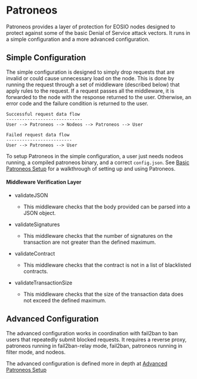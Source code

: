 # Patroneos

Patroneos provides a layer of protection for EOSIO nodes designed to protect against some of the basic Denial of Service attack vectors. It runs in a simple configuration and a more advanced configuration.

## Simple Configuration
The simple configuration is designed to simply drop requests that are invalid or could cause unnecessary load on the node. This is done by running the request through a set of middleware (described below) that apply rules to the request. If a request passes all the middleware, it is forwarded to the node with the response returned to the user. Otherwise, an error code and the failure condition is returned to the user.

```
Successful request data flow
-----------------------------
User --> Patroneos --> Nodeos --> Patroneos --> User
```
```
Failed request data flow
-------------------------
User --> Patroneos --> User
```

To setup Patroneos in the simple configuration, a user just needs nodeos running, a compiled patroneos binary, and a correct `config.json`. See [Basic Patroneos Setup](TUTORIAL-SIMPLE.md) for a walkthrough of setting up and using Patroneos.

#### Middleware Verification Layer

* validateJSON
    * This middleware checks that the body provided can be parsed into a JSON object.

* validateSignatures
    * This middleware checks that the number of signatures on the transaction are not greater than the defined maximum.

* validateContract
    * This middleware checks that the contract is not in a list of blacklisted contracts.

* validateTransactionSize
    * This middleware checks that the size of the transaction data does not exceed the defined maximum.

## Advanced Configuration
The advanced configuration works in coordination with fail2ban to ban users that repeatedly submit blocked requests. It requires a reverse proxy, patroneos running in fail2ban-relay mode, fail2ban, patroneos running in filter mode, and nodeos.

The advanced configuration is defined more in depth at [Advanced Patroneos Setup](TUTORIAL-ADVANCED.md)
